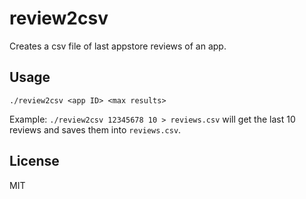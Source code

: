# review2csv

Creates a csv file of last appstore reviews of an app.

## Usage
```./review2csv <app ID> <max results>```

Example: ```./review2csv 12345678 10 > reviews.csv``` will get the last 10 reviews and saves them into `reviews.csv`.

## License
MIT